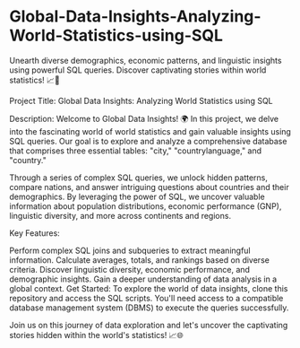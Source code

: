 # Global-Data-Insights-Analyzing-World-Statistics-using-SQL
Unearth diverse demographics, economic patterns, and linguistic insights using powerful SQL queries. Discover captivating stories within world statistics! 📈🚀

Project Title: Global Data Insights: Analyzing World Statistics using SQL

Description:
Welcome to Global Data Insights! 🌍 In this project, we delve into the fascinating world of world statistics and gain valuable insights using SQL queries. Our goal is to explore and analyze a comprehensive database that comprises three essential tables: "city," "countrylanguage," and "country."

Through a series of complex SQL queries, we unlock hidden patterns, compare nations, and answer intriguing questions about countries and their demographics. By leveraging the power of SQL, we uncover valuable information about population distributions, economic performance (GNP), linguistic diversity, and more across continents and regions.

Key Features:

Perform complex SQL joins and subqueries to extract meaningful information.
Calculate averages, totals, and rankings based on diverse criteria.
Discover linguistic diversity, economic performance, and demographic insights.
Gain a deeper understanding of data analysis in a global context.
Get Started:
To explore the world of data insights, clone this repository and access the SQL scripts. You'll need access to a compatible database management system (DBMS) to execute the queries successfully.

Join us on this journey of data exploration and let's uncover the captivating stories hidden within the world's statistics! 📈🌐
